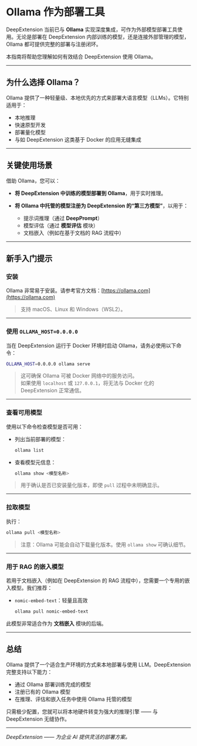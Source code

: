 # Ollama 作为部署工具

DeepExtension 当前已与 **Ollama** 实现深度集成，可作为外部模型部署工具使用。无论是部署在 DeepExtension 内部训练的模型，还是连接外部管理的模型，Ollama 都可提供完整的部署与注册闭环。

本指南将帮助您理解如何有效结合 DeepExtension 使用 Ollama。

---

## 为什么选择 Ollama？

Ollama 提供了一种轻量级、本地优先的方式来部署大语言模型（LLMs）。它特别适用于：

- 本地推理
- 快速原型开发
- 部署量化模型
- 与如 DeepExtension 这类基于 Docker 的应用无缝集成

---

## 关键使用场景

借助 Ollama，您可以：

- **将 DeepExtension 中训练的模型部署到 Ollama**，用于实时推理。
- **将 Ollama 中托管的模型注册为 DeepExtension 的“第三方模型”**，以用于：

    - 提示词推理（通过 **DeepPrompt**）
    - 模型评估（通过 **模型评估** 模块）
    - 文档嵌入（例如在基于文档的 RAG 流程中）

---

## 新手入门提示

### 安装

Ollama 非常易于安装。请参考官方文档：[https://ollama.com](https://ollama.com)

> 支持 macOS、Linux 和 Windows（WSL2）。

---

### 使用 `OLLAMA_HOST=0.0.0.0`

当在 DeepExtension 运行于 Docker 环境时启动 Ollama，请务必使用以下命令：

```bash
OLLAMA_HOST=0.0.0.0 ollama serve
```

> 这可确保 Ollama 可被 Docker 网络中的服务访问。  
如果使用 `localhost` 或 `127.0.0.1`，将无法与 Docker 化的 DeepExtension 正常通信。

---

### 查看可用模型

使用以下命令检查模型是否可用：

- 列出当前部署的模型：
  ```bash
  ollama list
  ```

- 查看模型元信息：
  ```bash
  ollama show <模型名称>
  ```

> 用于确认是否已安装量化版本，即使 `pull` 过程中未明确显示。

---

### 拉取模型

执行：
```bash
ollama pull <模型名称>
```

> 注意：Ollama 可能会自动下载量化版本。使用 `ollama show` 可确认细节。

---

### 用于 RAG 的嵌入模型

若用于文档嵌入（例如在 DeepExtension 的 RAG 流程中），您需要一个专用的嵌入模型。我们推荐：

- `nomic-embed-text`：轻量且高效
  ```bash
  ollama pull nomic-embed-text
  ```

此模型非常适合作为 **文档嵌入** 模块的后端。

---

## 总结

Ollama 提供了一个适合生产环境的方式来本地部署与使用 LLM。DeepExtension 完整支持以下能力：

- 通过 Ollama 部署训练完成的模型
- 注册已有的 Ollama 模型
- 在推理、评估和嵌入任务中使用 Ollama 托管的模型

只需极少配置，您就可以将本地硬件转变为强大的推理引擎 —— 与 DeepExtension 无缝协作。

---

*DeepExtension —— 为企业 AI 提供灵活的部署方案。*
